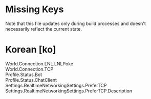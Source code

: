 # Missing Keys
Note that this file updates only during build processes and doesn't necessarily reflect the current state.

# Korean [ko]
World.Connection.LNL.LNLPoke  
World.Connection.TCP  
Profile.Status.Bot  
Profile.Status.ChatClient  
Settings.RealtimeNetworkingSettings.PreferTCP  
Settings.RealtimeNetworkingSettings.PreferTCP.Description  

